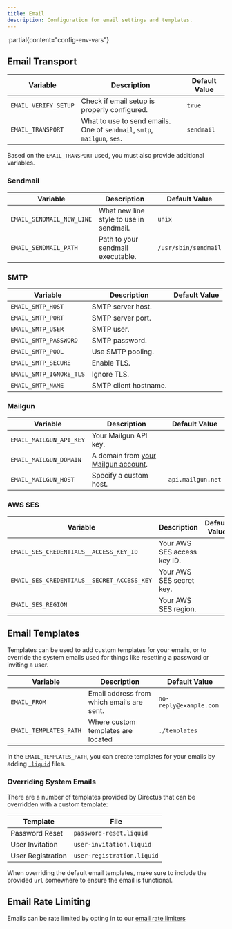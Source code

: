 ```yaml
---
title: Email
description: Configuration for email settings and templates.
---
```


:partial{content="config-env-vars"}

## Email Transport

| Variable             | Description                                                              | Default Value |
| -------------------- | ------------------------------------------------------------------------ | ------------- |
| `EMAIL_VERIFY_SETUP` | Check if email setup is properly configured.                             | `true`        |
| `EMAIL_TRANSPORT`    | What to use to send emails. One of `sendmail`, `smtp`, `mailgun`, `ses`. | `sendmail`    |

Based on the `EMAIL_TRANSPORT` used, you must also provide additional variables.

### Sendmail

| Variable                  | Description                             | Default Value        |
| ------------------------- | --------------------------------------- | -------------------- |
| `EMAIL_SENDMAIL_NEW_LINE` | What new line style to use in sendmail. | `unix`               |
| `EMAIL_SENDMAIL_PATH`     | Path to your sendmail executable.       | `/usr/sbin/sendmail` |

### SMTP

| Variable                | Description           | Default Value |
| ----------------------- | --------------------- | ------------- |
| `EMAIL_SMTP_HOST`       | SMTP server host.     |               |
| `EMAIL_SMTP_PORT`       | SMTP server port.     |               |
| `EMAIL_SMTP_USER`       | SMTP user.            |               |
| `EMAIL_SMTP_PASSWORD`   | SMTP password.        |               |
| `EMAIL_SMTP_POOL`       | Use SMTP pooling.     |               |
| `EMAIL_SMTP_SECURE`     | Enable TLS.           |               |
| `EMAIL_SMTP_IGNORE_TLS` | Ignore TLS.           |               |
| `EMAIL_SMTP_NAME`       | SMTP client hostname. |               |

### Mailgun

| Variable                | Description                                                                        | Default Value     |
| ----------------------- | ---------------------------------------------------------------------------------- | ----------------- |
| `EMAIL_MAILGUN_API_KEY` | Your Mailgun API key.                                                              |                   |
| `EMAIL_MAILGUN_DOMAIN`  | A domain from [your Mailgun account](https://app.mailgun.com/app/sending/domains). |                   |
| `EMAIL_MAILGUN_HOST`    | Specify a custom host.                                                             | `api.mailgun.net` |

### AWS SES

| Variable                                   | Description                 | Default Value |
| ------------------------------------------ | --------------------------- | ------------- |
| `EMAIL_SES_CREDENTIALS__ACCESS_KEY_ID`     | Your AWS SES access key ID. |               |
| `EMAIL_SES_CREDENTIALS__SECRET_ACCESS_KEY` | Your AWS SES secret key.    |               |
| `EMAIL_SES_REGION`                         | Your AWS SES region.        |               |

## Email Templates

Templates can be used to add custom templates for your emails, or to override the system emails used for things like resetting a password or inviting a user.

| Variable               | Description                               | Default Value          |
| ---------------------- | ----------------------------------------- | ---------------------- |
| `EMAIL_FROM`           | Email address from which emails are sent. | `no-reply@example.com` |
| `EMAIL_TEMPLATES_PATH` | Where custom templates are located        | `./templates`          |

In the `EMAIL_TEMPLATES_PATH`, you can create templates for your emails by adding [`.liquid`](https://liquidjs.com) files. 

### Overriding System Emails

There are a number of templates provided by Directus that can be overridden with a custom template: 

| Template           | File                    |
| ------------------ | ----------------------- |
| Password Reset     | `password-reset.liquid` |
| User Invitation    | `user-invitation.liquid` |
| User Registration  | `user-registration.liquid` |

When overriding the default email templates, make sure to include the provided `url` somewhere to ensure the email is functional.

## Email Rate Limiting

Emails can be rate limited by opting in to our [email rate limiters](/configuration/security-limits#email-rate-limiting)
